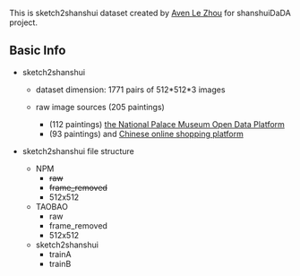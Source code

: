 This is sketch2shanshui dataset created by [Aven Le Zhou](https://www.aven.cc) for shanshuiDaDA project.

## Basic Info
* sketch2shanshui
  * dataset dimension: 1771 pairs of 512\*512\*3 images

  * raw image sources (205 paintings)
    * (112 paintings) [the National Palace Museum Open Data Platform](https://theme.npm.edu.tw/opendata/?lang=2)
    * (93 paintings) and [Chinese online shopping platform](www.taobao.com/)

* sketch2shanshui file structure
  * NPM
    * ~~raw~~
    * ~~frame_removed~~
    * 512x512
  * TAOBAO
    * raw
    * frame_removed
    * 512x512
  * sketch2shanshui
    * trainA
    * trainB
